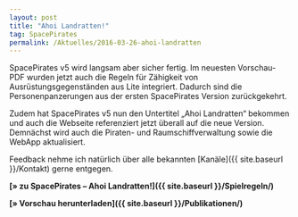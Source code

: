 ```yaml
---
layout: post
title: "Ahoi Landratten!"
tag: SpacePirates
permalink: /Aktuelles/2016-03-26-ahoi-landratten
---
```


SpacePirates v5 wird langsam aber sicher fertig. Im neuesten Vorschau-PDF wurden jetzt auch die Regeln für Zähigkeit von Ausrüstungsgegenständen aus Lite integriert. Dadurch sind die Personenpanzerungen aus der ersten SpacePirates Version zurückgekehrt.

Zudem hat SpacePirates v5 nun den Untertitel &bdquo;Ahoi Landratten&ldquo; bekommen und auch die Webseite referenziert jetzt überall auf die neue Version. Demnächst wird auch die Piraten- und Raumschiffverwaltung sowie die WebApp aktualisiert.

Feedback nehme ich natürlich über alle bekannten [Kanäle]({{ site.baseurl }}/Kontakt) gerne entgegen.

**[&raquo; zu SpacePirates &ndash; Ahoi Landratten!]({{ site.baseurl }}/Spielregeln/)**

**[&raquo; Vorschau herunterladen]({{ site.baseurl }}/Publikationen/)**
